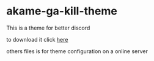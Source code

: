 # akame-ga-kill-theme

This is a theme for better discord

to download it click [here](https://downgit.github.io/#/home?url=https://github.com/c0dezinnn/akame-ga-kill-theme/blob/main/Akame.theme)

others files is for theme configuration on a online server
